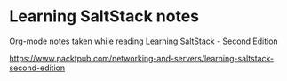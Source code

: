 # Learning SaltStack notes
Org-mode notes taken while reading Learning SaltStack - Second Edition

<https://www.packtpub.com/networking-and-servers/learning-saltstack-second-edition>
